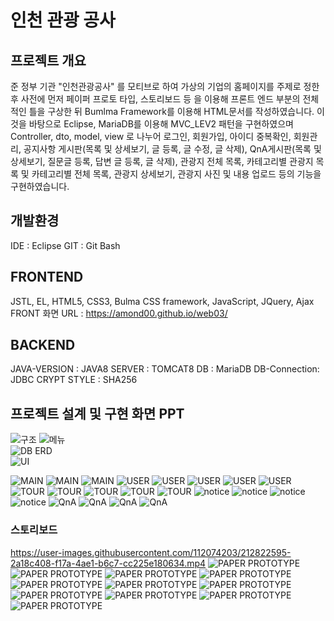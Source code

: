 # 인천 관광 공사

## 프로젝트 개요
준 정부 기관 "인천관광공사" 를 모티브로 하여 가상의 기업의 홈페이지를 주제로 정한 후 사전에 먼저 페이퍼 프로토 타입, 스토리보드 등 을 이용해 프론트 엔드 부분의 전체적인 틀을 구상한 뒤 Bumlma Framework를 이용해 HTML문서를 작성하였습니다. 이것을 바탕으로 Eclipse, MariaDB를 이용해 MVC_LEV2 패턴을 구현하였으며 Controller, dto, model, view 로 나누어 로그인, 회원가입, 아이디 중복확인, 회원관리, 공지사항 게시판(목록 및 상세보기, 글 등록, 글 수정, 글 삭제), QnA게시판(목록 및 상세보기, 질문글 등록, 답변 글 등록, 글 삭제), 관광지 전체 목록, 카테고리별 관광지 목록 및 카테고리별 전체 목록, 관광지 상세보기, 관광지 사진 및 내용 업로드 등의 기능을 구현하였습니다.

## 개발환경
IDE : Eclipse
GIT : Git Bash

## FRONTEND
JSTL, EL, HTML5, CSS3, Bulma CSS framework, JavaScript, JQuery, Ajax
FRONT 화면 URL : https://amond00.github.io/web03/

## BACKEND
JAVA-VERSION : JAVA8
SERVER : TOMCAT8
DB : MariaDB
DB-Connection: JDBC
CRYPT STYLE : SHA256

## 프로젝트 설계 및 구현 화면 PPT
![구조](./img/mvc2p.PNG "구조 소개")
![메뉴](./img/slide/slide1.PNG "메뉴 구조도")  
![DB ERD](./img/database.PNG "데이터 베이스 ERD")  
![UI](./img/slide/slide2.PNG "UI 프로세스")

![MAIN](./img/imp/main1.PNG "메인 페이지1")
![MAIN](./img/imp/main2.PNG "메인 페이지2")
![MAIN](./img/imp/main3.PNG "메인 페이지3")
![USER](./img/imp/join1.PNG "회원가입 약관")
![USER](./img/imp/join1_2.PNG "회원가입 약관")
![USER](./img/imp/join2.PNG "회원가입")
![USER](./img/imp/login.PNG "로그인")
![USER](./img/imp/memberList.PNG "회원관리")
![TOUR](./img/imp/tourList.PNG "관광지 목록")
![TOUR](./img/imp/tourDetail.PNG "관광지 상세보기")
![TOUR](./img/imp/tourDetail2.PNG "관광지 상세보기2")
![TOUR](./img/imp/tourAllList.PNG "관광지 전체 목록")
![TOUR](./img/imp/tourInsert.PNG "관광지 등록")
![notice](./img/imp/noticeList.PNG "공지사항 목록")
![notice](./img/imp/noticeDetail.PNG "공지사항 상세보기")
![notice](./img/imp/noticeInsert.PNG "공지사항 등록")
![notice](./img/imp/noticeList.PNG "공지사항 상세보기")
![QnA](./img/imp/qnaList.PNG "QnA 목록")
![QnA](./img/imp/qnaDetail.PNG "QnA 상세보기")
![QnA](./img/imp/qnaInsertQ.PNG "QnA 질문 글 등록")
![QnA](./img/imp/qnaInsertA.PNG "QnA 답변 글 등록")
### 스토리보드
https://user-images.githubusercontent.com/112074203/212822595-2a18c408-f17a-4ae1-b6c7-cc225e180634.mp4
![PAPER PROTOTYPE](./img/slide/slide3.PNG )
![PAPER PROTOTYPE](./img/slide/slide4.PNG )
![PAPER PROTOTYPE](./img/slide/slide5.PNG )
![PAPER PROTOTYPE](./img/slide/slide6.PNG )
![PAPER PROTOTYPE](./img/slide/slide7.PNG )
![PAPER PROTOTYPE](./img/slide/slide8.PNG )
![PAPER PROTOTYPE](./img/slide/slide9.PNG )
![PAPER PROTOTYPE](./img/slide/slide10.PNG )
![PAPER PROTOTYPE](./img/slide/slide11.PNG )
![PAPER PROTOTYPE](./img/slide/slide12.PNG )
![PAPER PROTOTYPE](./img/slide/slide13.PNG )


